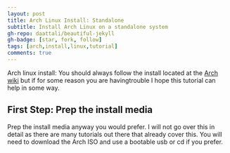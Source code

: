 ```yaml
---
layout: post
title: Arch Linux Install: Standalone
subtitle: Install Arch Linux on a standalone system
gh-repo: daattali/beautiful-jekyll
gh-badge: [star, fork, follow]
tags: [arch,install,linux,tutorial]
comments: true
---
```

Arch linux install:
You should always follow the install located at the [Arch wiki](https://wiki.archlinux.org/index.php/installation_guide) but if for some reason you are havingtrouble I hope this tutorial can help in some way.

## First Step: Prep the install media
Prep the install media anyway you would prefer. I will not go over this in detail as there are many tutorials out there that already cover this. You will need to download the Arch ISO and use a bootable usb or cd if you prefer.
